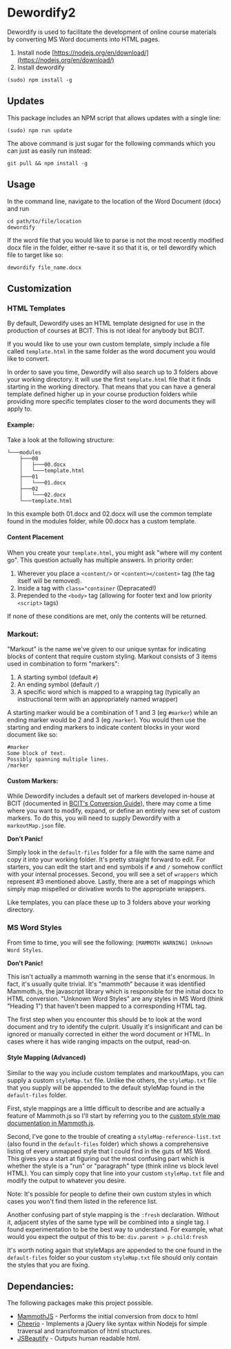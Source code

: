 # Dewordify2 

Dewordify is used to facilitate the development of online course materials by converting MS Word documents into HTML pages.

1. Install node [https://nodejs.org/en/download/](https://nodejs.org/en/download/)
2. Install dewordify

```
(sudo) npm install -g
```

## Updates

This package includes an NPM script that allows updates with a single line:

```
(sudo) npm run update
```

The above command is just sugar for the following commands which you can just as easily run instead:

```
git pull && npm install -g
```

## Usage
In the command line, navigate to the location of the Word Document (docx) and run

```
cd path/to/file/location
dewordify
```
If the word file that you would like to parse is not the most recently modified docx file in the folder, either re-save it so that it is, or tell dewordify which file to target like so:

```
dewordify file_name.docx
```
## Customization

### HTML Templates
By default, Dewordify uses an HTML template designed for use in the production of courses at BCIT.  This is not ideal for anybody but BCIT.

If you would like to use your own custom template, simply include a file called `template.html` in the same folder as the word document you would like to convert.

In order to save you time, Dewordify will also search up to 3 folders above your working directory.  It will use the first `template.html` file that it finds starting in the working directory.  That means that you can have a general template defined higher up in your course production folders while providing more specific templates closer to the word documents they will apply to.

#### Example:
Take a look at the following structure:
```
└───modules
    ├───00
    │   ├───00.docx
    │   └───template.html	 
    ├───01
    │   └───01.docx
    ├───02
    │   └───02.docx
    └───template.html
```
In this example both 01.docx and 02.docx will use the common template found in the modules folder, while 00.docx has a custom template.

#### Content Placement
When you create your `template.html`, you might ask "where will my content go".  This question actually has multiple answers.  In priority order:
1. Wherever you place a `<content/>` or `<content></content>` tag (the tag itself will be removed).
2. Inside a tag with `class="container` (Depracated!)
3. Prepended to the `<body>` tag (allowing for footer text and low priority `<script>` tags)

If none of these conditions are met, only the contents will be returned.

### Markout:
"Markout" is the name we've given to our unique syntax for indicating blocks of content that require custom styling.  Markout consists of 3 items used in combination to form "markers":

1. A starting symbol (default `#`)
2. An ending symbol (default `/`)
3. A specific word which is mapped to a wrapping tag (typically an instructional term with an appropriately named wrapper)

A starting marker would be a combination of 1 and 3 (eg `#marker`) while an ending marker would be 2 and 3 (eg `/marker`).  You would then use the starting and ending markers to indicate content blocks in your word document like so: 

```
#marker
Some block of text.
Possibly spanning multiple lines.
/marker
```

#### Custom Markers:
While Dewordify includes a default set of markers developed in-house at BCIT (documented in [BCIT's Conversion Guide](https://ltc.bcit.ca/courseproduction/conversionguide/)), there may come a time where you want to modify, expand, or define an entirely new set of custom markers.  To do this, you will need to supply Dewordify with a `markoutMap.json` file.  

**Don't Panic!**

Simply look in the `default-files` folder for a file with the same name and copy it into your working folder.  It's pretty straight forward to edit.  For starters, you can edit the start and end symbols if `#` and `/` somehow conflict with your internal processes.  Second, you will see a set of `wrappers` which represent #3 mentioned above.  Lastly, there are a set of mappings which simply map mispelled or dirivative words to the appropriate wrappers.

Like templates, you can place these up to 3 folders above your working directory.

### MS Word Styles
From time to time, you will see the following: `[MAMMOTH WARNING] Unknown Word Styles`.

**Don't Panic!**

This isn't actually a mammoth warning in the sense that it's enormous.  In fact, it's usually quite trivial.  It's "mammoth" because it was identified Mammoth.js, the javascript library which is responsible for the initial docx to HTML conversion.  "Unknown Word Styles" are any styles in MS Word (think "Heading 1") that haven't been mapped to a corresponding HTML tag.

The first step when you encounter this should be to look at the word document and try to identify the culprit.  Usually it's insignificant and can be ignored or manually corrected in either the word document or HTML.  In cases where it has wide ranging impacts on the output, read-on.

#### Style Mapping (Advanced)
Similar to the way you include custom templates and markoutMaps, you can supply a custom `styleMap.txt` file.  Unlike the others, the `styleMap.txt` file that you supply will be appended to the default styleMap found in the `default-files` folder.

First, style mappings are a little difficult to describe and are actually a feature of Mammoth.js so I'll start by referring you to the [custom style map documentation in Mammoth.js](https://github.com/mwilliamson/mammoth.js#custom-style-map).

Second, I've gone to the trouble of creating a `styleMap-reference-list.txt` (also found in the `default-files` folder) which shows a comprehensive listing of every unmapped style that I could find in the guts of MS Word.  This gives you a start at figuring out the most confusing part which is whether the style is a "run" or "paragraph" type (think inline vs block level HTML).  You can simply copy that line into your custom `styleMap.txt` file and modify the output to whatever you desire.  

Note: It's possible for people to define their own custom styles in which cases you won't find them listed in the reference list.

Another confusing part of style mapping is the `:fresh` declaration.  Without it, adjacent styles of the same type will be combined into a single tag.  I found experimentation to be the best way to understand.  For example, what would you expect the output of this to be: `div.parent > p.child:fresh`

It's worth noting again that styleMaps are appended to the one found in the `default-files` folder so your custom `styleMap.txt` file should only contain the styles that you are fixing.

## Dependancies:
The following packages make this project possible.
* [MammothJS](https://www.npmjs.com/package/mammoth) - Performs the initial conversion from docx to html
* [Cheerio](https://www.npmjs.com/package/cheerio) - Implements a jQuery like syntax within Nodejs for simple traversal and transformation of html structures.
* [JSBeautify](https://www.npmjs.com/package/js-beautify) - Outputs human readable html.
